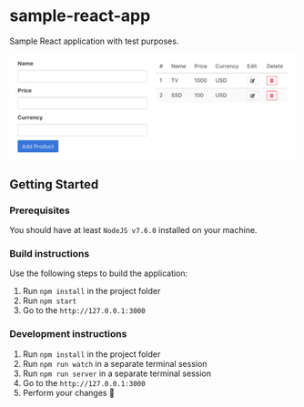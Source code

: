 # sample-react-app
Sample React application with test purposes.

![Sample React application preview](https://raw.githubusercontent.com/vdekov/sample-react-app/master/preview.png)

## Getting Started

### Prerequisites

You should have at least `NodeJS v7.6.0` installed on your machine.

### Build instructions

Use the following steps to build the application:

1. Run `npm install` in the project folder
1. Run `npm start`
1. Go to the `http://127.0.0.1:3000`

### Development instructions

1. Run `npm install` in the project folder
1. Run `npm run watch` in a separate terminal session
1. Run `npm run server` in a separate terminal session
1. Go to the `http://127.0.0.1:3000`
1. Perform your changes 🤪

